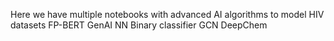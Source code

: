 Here we have multiple notebooks with advanced AI algorithms to model HIV datasets
FP-BERT GenAI
NN Binary classifier
GCN DeepChem
